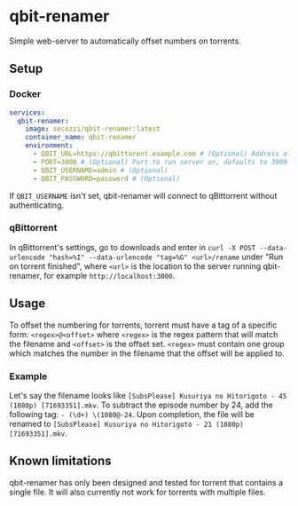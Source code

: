 # qbit-renamer

Simple web-server to automatically offset numbers on torrents.

## Setup

### Docker

```yaml
services:
  qbit-renamer:
    image: secozzi/qbit-renamer:latest
    container_name: qbit-renamer
    environment:
      - QBIT_URL=https://qbittorent.example.com # (Optional) Address of qBittorrent webui, defaults to http://localhost:8080
      - PORT=3000 # (Optional) Port to run server on, defaults to 3000
      - QBIT_USERNAME=admin # (Optional)
      - QBIT_PASSWORD=password # (Optional)
```

If `QBIT_USERNAME` isn't set, qbit-renamer will connect to qBittorrent without authenticating.

### qBittorrent

In qBittorrent's settings, go to downloads and enter in `curl -X POST --data-urlencode "hash=%I" --data-urlencode "tag=%G" <url>/rename` under "Run on torrent finished", where `<url>` is the location to the server running qbit-renamer, for example `http://localhost:3000`.

## Usage

To offset the numbering for torrents, torrent must have a tag of a specific form: `<regex>@<offset>` where `<regex>` is the regex pattern that will match the filename and `<offset>` is the offset set. `<regex>` must contain one group which matches the number in the filename that the offset will be applied to.

### Example

Let's say the filename looks like `[SubsPlease] Kusuriya no Hitorigoto - 45 (1080p) [71693351].mkv`. To subtract the episode number by 24, add the following tag: `- (\d+) \(1080@-24`. Upon completion, the file will be renamed to `[SubsPlease] Kusuriya no Hitorigoto - 21 (1080p) [71693351].mkv`.

## Known limitations

qbit-renamer has only been designed and tested for torrent that contains a single file. It will also currently not work for torrents with multiple files.